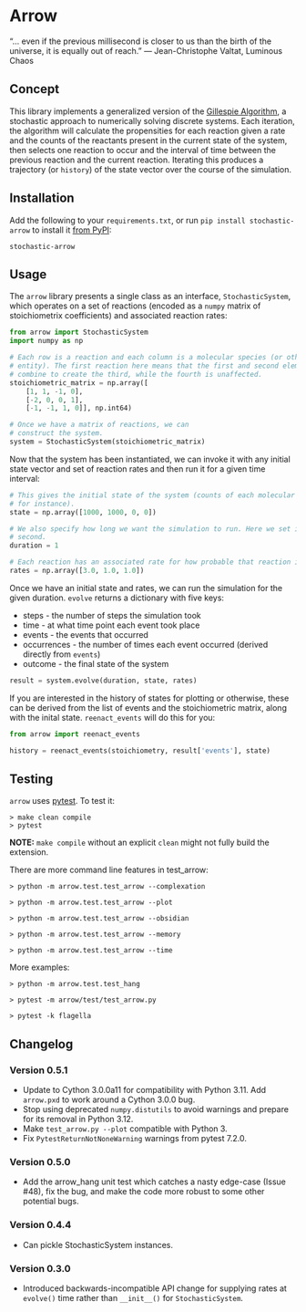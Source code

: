 # Arrow

“... even if the previous millisecond is closer to us than the birth of the universe, it is equally out of reach.”
― Jean-Christophe Valtat, Luminous Chaos

## Concept

This library implements a generalized version of the [Gillespie
Algorithm](https://en.wikipedia.org/wiki/Gillespie_algorithm), a stochastic
approach to numerically solving discrete systems. Each iteration, the algorithm
will calculate the propensities for each reaction given a rate and the counts
of the reactants present in the current state of the system, then selects one
reaction to occur and the interval of time between the previous reaction and
the current reaction. Iterating this produces a trajectory (or `history`) of
the state vector over the course of the simulation.

## Installation

Add the following to your `requirements.txt`, or run
`pip install stochastic-arrow` to install it [from PyPI](https://pypi.org/project/stochastic-arrow/):

    stochastic-arrow

## Usage

The `arrow` library presents a single class as an interface,
`StochasticSystem`, which operates on a set of reactions (encoded as a `numpy`
matrix of stoichiometrix coefficients) and associated reaction rates:

```python
from arrow import StochasticSystem
import numpy as np

# Each row is a reaction and each column is a molecular species (or other
# entity). The first reaction here means that the first and second elements
# combine to create the third, while the fourth is unaffected.
stoichiometric_matrix = np.array([
    [1, 1, -1, 0],
    [-2, 0, 0, 1],
    [-1, -1, 1, 0]], np.int64)

# Once we have a matrix of reactions, we can
# construct the system.
system = StochasticSystem(stoichiometric_matrix)
```

Now that the system has been instantiated, we can invoke it with any initial
state vector and set of reaction rates and then run it for a given time interval:

```python
# This gives the initial state of the system (counts of each molecular species,
# for instance).
state = np.array([1000, 1000, 0, 0])

# We also specify how long we want the simulation to run. Here we set it to one
# second.
duration = 1

# Each reaction has an associated rate for how probable that reaction is.
rates = np.array([3.0, 1.0, 1.0])
```

Once we have an initial state and rates, we can run the simulation for the
given duration. `evolve` returns a dictionary with five keys:

* steps - the number of steps the simulation took
* time - at what time point each event took place
* events - the events that occurred
* occurrences - the number of times each event occurred (derived directly from `events`)
* outcome - the final state of the system

```python
result = system.evolve(duration, state, rates)
```

If you are interested in the history of states for plotting or otherwise, these can be
derived from the list of events and the stoichiometric matrix, along with the inital
state. `reenact_events` will do this for you:

```python
from arrow import reenact_events

history = reenact_events(stoichiometry, result['events'], state)
```

## Testing

`arrow` uses [pytest](https://docs.pytest.org/en/latest/). To test it:

    > make clean compile
    > pytest

**NOTE:** `make compile` without an explicit `clean` might not fully build the extension.

There are more command line features in test_arrow:

    > python -m arrow.test.test_arrow --complexation

    > python -m arrow.test.test_arrow --plot

    > python -m arrow.test.test_arrow --obsidian

    > python -m arrow.test.test_arrow --memory

    > python -m arrow.test.test_arrow --time

More examples:

    > python -m arrow.test.test_hang

    > pytest -m arrow/test/test_arrow.py

    > pytest -k flagella

## Changelog

### Version 0.5.1

* Update to Cython 3.0.0a11 for compatibility with Python 3.11.
  Add `arrow.pxd` to work around a Cython 3.0.0 bug.
* Stop using deprecated `numpy.distutils` to avoid warnings and prepare for its
  removal in Python 3.12.
* Make `test_arrow.py --plot` compatible with Python 3.
* Fix `PytestReturnNotNoneWarning` warnings from pytest 7.2.0.

### Version 0.5.0

* Add the arrow_hang unit test which catches a nasty edge-case (Issue #48),
  fix the bug, and make the code more robust to some other potential bugs.

### Version 0.4.4

* Can pickle StochasticSystem instances.

### Version 0.3.0

* Introduced backwards-incompatible API change for supplying rates at `evolve()` time rather than `__init__()` for `StochasticSystem`.
